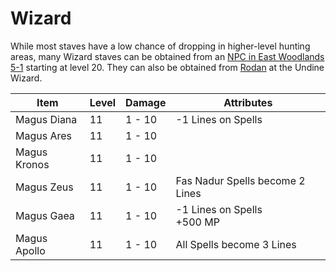 # Wizard

While most staves have a low chance of dropping in higher-level hunting areas, many Wizard staves can be obtained from an [NPC in East Woodlands 5-1](../../crafting/staff_crafting) starting at level 20. They can also be obtained from [Rodan](../../quests/undiam_village) at the Undine Wizard.

| Item | Level | Damage | Attributes |
|-|-|-|-|
|Magus Diana | 11 | 1 - 10 | -1 Lines on Spells |
|Magus Ares  | 11 | 1 - 10 | |
|Magus Kronos | 11 | 1 - 10 | |
|Magus Zeus | 11 | 1 - 10 | Fas Nadur Spells become 2 Lines |
|Magus Gaea | 11 | 1 - 10 | -1 Lines on Spells <br> +500 MP |
|Magus Apollo | 11 | 1 - 10 | All Spells become 3 Lines |


